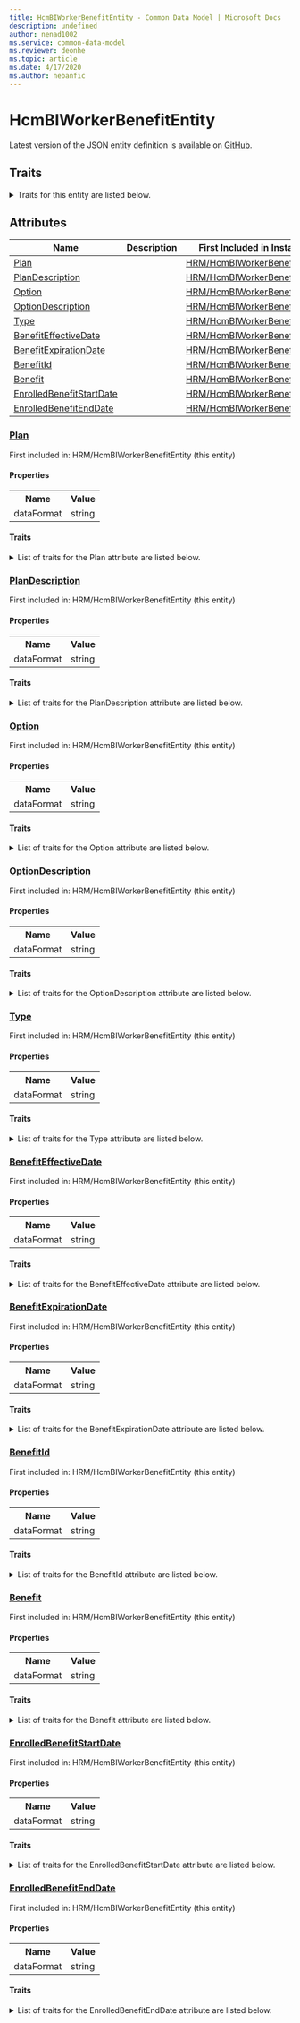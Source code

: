 ```yaml
---
title: HcmBIWorkerBenefitEntity - Common Data Model | Microsoft Docs
description: undefined
author: nenad1002
ms.service: common-data-model
ms.reviewer: deonhe
ms.topic: article
ms.date: 4/17/2020
ms.author: nebanfic
---
```


# HcmBIWorkerBenefitEntity

  
 Latest version of the JSON entity definition is available on <a href="https://github.com/Microsoft/CDM/tree/master/schemaDocuments/core/erp/Entities/HumanResources/HRM/HcmBIWorkerBenefitEntity.cdm.json" target="_blank">GitHub</a>.  

## Traits

<details>
<summary>Traits for this entity are listed below.  
</summary>

**is.CDM.entityVersion**  
  <table><tr><th>Parameter</th><th>Value</th><th>Data type</th><th>Explanation</th></tr><tr><td>versionNumber</td><td>"1.0.0"</td><td>string</td><td>semantic version number of the entity</td></tr></table>

**is.application.releaseVersion**  
  <table><tr><th>Parameter</th><th>Value</th><th>Data type</th><th>Explanation</th></tr><tr><td>releaseVersion</td><td>"10.0.13.0"</td><td>string</td><td>semantic version number of the application introducing this entity</td></tr></table>

</details>

## Attributes

|Name|Description|First Included in Instance|
|---|---|---|
|[Plan](#Plan)||<a href="HcmBIWorkerBenefitEntity.md" target="_blank">HRM/HcmBIWorkerBenefitEntity</a>|
|[PlanDescription](#PlanDescription)||<a href="HcmBIWorkerBenefitEntity.md" target="_blank">HRM/HcmBIWorkerBenefitEntity</a>|
|[Option](#Option)||<a href="HcmBIWorkerBenefitEntity.md" target="_blank">HRM/HcmBIWorkerBenefitEntity</a>|
|[OptionDescription](#OptionDescription)||<a href="HcmBIWorkerBenefitEntity.md" target="_blank">HRM/HcmBIWorkerBenefitEntity</a>|
|[Type](#Type)||<a href="HcmBIWorkerBenefitEntity.md" target="_blank">HRM/HcmBIWorkerBenefitEntity</a>|
|[BenefitEffectiveDate](#BenefitEffectiveDate)||<a href="HcmBIWorkerBenefitEntity.md" target="_blank">HRM/HcmBIWorkerBenefitEntity</a>|
|[BenefitExpirationDate](#BenefitExpirationDate)||<a href="HcmBIWorkerBenefitEntity.md" target="_blank">HRM/HcmBIWorkerBenefitEntity</a>|
|[BenefitId](#BenefitId)||<a href="HcmBIWorkerBenefitEntity.md" target="_blank">HRM/HcmBIWorkerBenefitEntity</a>|
|[Benefit](#Benefit)||<a href="HcmBIWorkerBenefitEntity.md" target="_blank">HRM/HcmBIWorkerBenefitEntity</a>|
|[EnrolledBenefitStartDate](#EnrolledBenefitStartDate)||<a href="HcmBIWorkerBenefitEntity.md" target="_blank">HRM/HcmBIWorkerBenefitEntity</a>|
|[EnrolledBenefitEndDate](#EnrolledBenefitEndDate)||<a href="HcmBIWorkerBenefitEntity.md" target="_blank">HRM/HcmBIWorkerBenefitEntity</a>|

### <a href=#Plan name="Plan">Plan</a>

First included in: HRM/HcmBIWorkerBenefitEntity (this entity)  

#### Properties

<table><tr><th>Name</th><th>Value</th></tr><tr><td>dataFormat</td><td>string</td></tr></table>

#### Traits

<details>
<summary>List of traits for the Plan attribute are listed below.</summary>

**is.dataFormat.character**  
**is.dataFormat.big**  
**is.dataFormat.array**  
**is.dataFormat.character**  
**is.dataFormat.array**  
</details>

### <a href=#PlanDescription name="PlanDescription">PlanDescription</a>

First included in: HRM/HcmBIWorkerBenefitEntity (this entity)  

#### Properties

<table><tr><th>Name</th><th>Value</th></tr><tr><td>dataFormat</td><td>string</td></tr></table>

#### Traits

<details>
<summary>List of traits for the PlanDescription attribute are listed below.</summary>

**is.dataFormat.character**  
**is.dataFormat.big**  
**is.dataFormat.array**  
**is.dataFormat.character**  
**is.dataFormat.array**  
</details>

### <a href=#Option name="Option">Option</a>

First included in: HRM/HcmBIWorkerBenefitEntity (this entity)  

#### Properties

<table><tr><th>Name</th><th>Value</th></tr><tr><td>dataFormat</td><td>string</td></tr></table>

#### Traits

<details>
<summary>List of traits for the Option attribute are listed below.</summary>

**is.dataFormat.character**  
**is.dataFormat.big**  
**is.dataFormat.array**  
**is.dataFormat.character**  
**is.dataFormat.array**  
</details>

### <a href=#OptionDescription name="OptionDescription">OptionDescription</a>

First included in: HRM/HcmBIWorkerBenefitEntity (this entity)  

#### Properties

<table><tr><th>Name</th><th>Value</th></tr><tr><td>dataFormat</td><td>string</td></tr></table>

#### Traits

<details>
<summary>List of traits for the OptionDescription attribute are listed below.</summary>

**is.dataFormat.character**  
**is.dataFormat.big**  
**is.dataFormat.array**  
**is.dataFormat.character**  
**is.dataFormat.array**  
</details>

### <a href=#Type name="Type">Type</a>

First included in: HRM/HcmBIWorkerBenefitEntity (this entity)  

#### Properties

<table><tr><th>Name</th><th>Value</th></tr><tr><td>dataFormat</td><td>string</td></tr></table>

#### Traits

<details>
<summary>List of traits for the Type attribute are listed below.</summary>

**is.dataFormat.character**  
**is.dataFormat.big**  
**is.dataFormat.array**  
**is.dataFormat.character**  
**is.dataFormat.array**  
</details>

### <a href=#BenefitEffectiveDate name="BenefitEffectiveDate">BenefitEffectiveDate</a>

First included in: HRM/HcmBIWorkerBenefitEntity (this entity)  

#### Properties

<table><tr><th>Name</th><th>Value</th></tr><tr><td>dataFormat</td><td>string</td></tr></table>

#### Traits

<details>
<summary>List of traits for the BenefitEffectiveDate attribute are listed below.</summary>

**is.dataFormat.character**  
**is.dataFormat.big**  
**is.dataFormat.array**  
**is.dataFormat.character**  
**is.dataFormat.array**  
</details>

### <a href=#BenefitExpirationDate name="BenefitExpirationDate">BenefitExpirationDate</a>

First included in: HRM/HcmBIWorkerBenefitEntity (this entity)  

#### Properties

<table><tr><th>Name</th><th>Value</th></tr><tr><td>dataFormat</td><td>string</td></tr></table>

#### Traits

<details>
<summary>List of traits for the BenefitExpirationDate attribute are listed below.</summary>

**is.dataFormat.character**  
**is.dataFormat.big**  
**is.dataFormat.array**  
**is.dataFormat.character**  
**is.dataFormat.array**  
</details>

### <a href=#BenefitId name="BenefitId">BenefitId</a>

First included in: HRM/HcmBIWorkerBenefitEntity (this entity)  

#### Properties

<table><tr><th>Name</th><th>Value</th></tr><tr><td>dataFormat</td><td>string</td></tr></table>

#### Traits

<details>
<summary>List of traits for the BenefitId attribute are listed below.</summary>

**is.dataFormat.character**  
**is.dataFormat.big**  
**is.dataFormat.array**  
**is.dataFormat.character**  
**is.dataFormat.array**  
</details>

### <a href=#Benefit name="Benefit">Benefit</a>

First included in: HRM/HcmBIWorkerBenefitEntity (this entity)  

#### Properties

<table><tr><th>Name</th><th>Value</th></tr><tr><td>dataFormat</td><td>string</td></tr></table>

#### Traits

<details>
<summary>List of traits for the Benefit attribute are listed below.</summary>

**is.dataFormat.character**  
**is.dataFormat.big**  
**is.dataFormat.array**  
**is.dataFormat.character**  
**is.dataFormat.array**  
</details>

### <a href=#EnrolledBenefitStartDate name="EnrolledBenefitStartDate">EnrolledBenefitStartDate</a>

First included in: HRM/HcmBIWorkerBenefitEntity (this entity)  

#### Properties

<table><tr><th>Name</th><th>Value</th></tr><tr><td>dataFormat</td><td>string</td></tr></table>

#### Traits

<details>
<summary>List of traits for the EnrolledBenefitStartDate attribute are listed below.</summary>

**is.dataFormat.character**  
**is.dataFormat.big**  
**is.dataFormat.array**  
**is.dataFormat.character**  
**is.dataFormat.array**  
</details>

### <a href=#EnrolledBenefitEndDate name="EnrolledBenefitEndDate">EnrolledBenefitEndDate</a>

First included in: HRM/HcmBIWorkerBenefitEntity (this entity)  

#### Properties

<table><tr><th>Name</th><th>Value</th></tr><tr><td>dataFormat</td><td>string</td></tr></table>

#### Traits

<details>
<summary>List of traits for the EnrolledBenefitEndDate attribute are listed below.</summary>

**is.dataFormat.character**  
**is.dataFormat.big**  
**is.dataFormat.array**  
**is.dataFormat.character**  
**is.dataFormat.array**  
</details>
